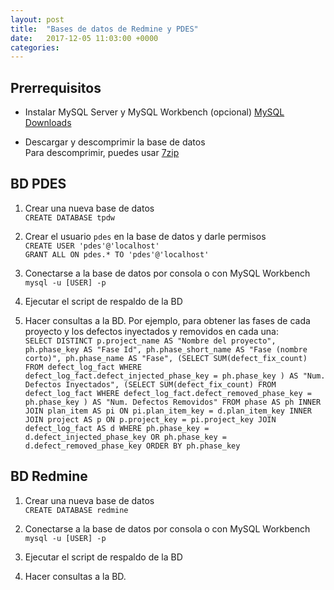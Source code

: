 ```yaml
---
layout: post
title:  "Bases de datos de Redmine y PDES"
date:   2017-12-05 11:03:00 +0000
categories:
---
```


## Prerrequisitos

- Instalar MySQL Server y MySQL Workbench (opcional)
[MySQL Downloads](https://dev.mysql.com/downloads/mysql/)

- Descargar y descomprimir la base de datos  
Para descomprimir, puedes usar [7zip](http://www.7-zip.org/)

## BD PDES

1. Crear una nueva base de datos  
`CREATE DATABASE tpdw`

2. Crear el usuario `pdes` en la base de datos y darle permisos  
`CREATE USER 'pdes'@'localhost'`  
`GRANT ALL ON pdes.* TO 'pdes'@'localhost'`

3. Conectarse a la base de datos por consola o con MySQL Workbench
`mysql -u [USER] -p`

4. Ejecutar el script de respaldo de la BD

5. Hacer consultas a la BD. Por ejemplo, para obtener las fases de cada proyecto y los defectos inyectados y removidos en cada una:  
`SELECT DISTINCT p.project_name AS "Nombre del proyecto", ph.phase_key AS "Fase Id",
ph.phase_short_name AS "Fase (nombre corto)",
ph.phase_name AS "Fase",
(SELECT SUM(defect_fix_count)
FROM defect_log_fact
WHERE defect_log_fact.defect_injected_phase_key = ph.phase_key ) AS "Num. Defectos Inyectados",
(SELECT SUM(defect_fix_count)
FROM defect_log_fact
WHERE defect_log_fact.defect_removed_phase_key = ph.phase_key ) AS "Num. Defectos Removidos"
FROM phase AS ph
INNER JOIN plan_item AS pi
ON pi.plan_item_key = d.plan_item_key
INNER JOIN project AS p
ON p.project_key = pi.project_key
JOIN defect_log_fact AS d
WHERE ph.phase_key = d.defect_injected_phase_key OR ph.phase_key = d.defect_removed_phase_key
ORDER BY ph.phase_key`

## BD Redmine

1. Crear una nueva base de datos  
`CREATE DATABASE redmine`

2. Conectarse a la base de datos por consola o con MySQL Workbench
`mysql -u [USER] -p`

3. Ejecutar el script de respaldo de la BD

4. Hacer consultas a la BD.
